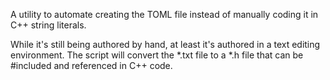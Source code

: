 A utility to automate creating the TOML file instead of manually coding it in C++ string literals.

While it's still being authored by hand, at least it's authored in a text editing environment. The script will convert the *.txt file to a *.h file that can be #included and referenced in C++ code.
